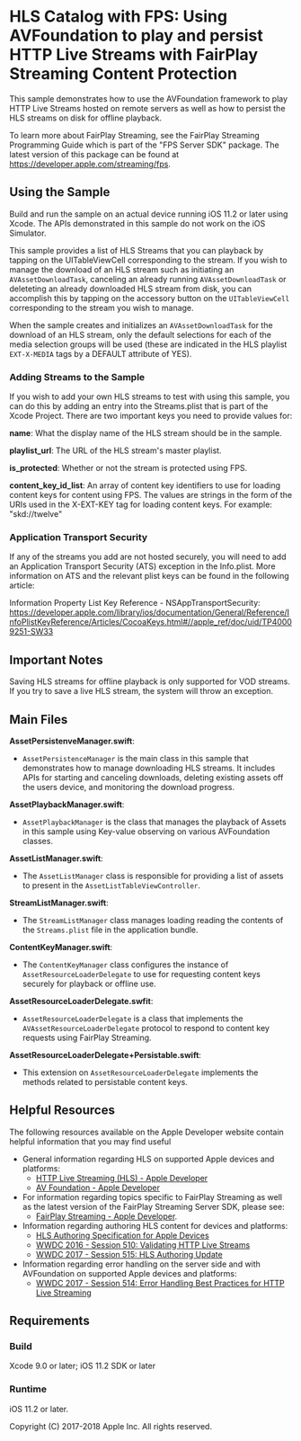 # HLS Catalog with FPS: Using AVFoundation to play and persist HTTP Live Streams with FairPlay Streaming Content Protection

This sample demonstrates how to use the AVFoundation framework to play HTTP Live Streams hosted on remote servers as well as how to persist the HLS streams on disk for offline playback.

To learn more about FairPlay Streaming, see the FairPlay Streaming Programming Guide which is part of the "FPS Server SDK" package.  The latest version of this package can be found at <https://developer.apple.com/streaming/fps>.

## Using the Sample

Build and run the sample on an actual device running iOS 11.2 or later using Xcode.  The APIs demonstrated in this sample do not work on the iOS Simulator.

This sample provides a list of HLS Streams that you can playback by tapping on the UITableViewCell corresponding to the stream.  If you wish to manage the download of an HLS stream such as initiating an `AVAssetDownloadTask`, canceling an already running `AVAssetDownloadTask` or deleteting an already downloaded HLS stream from disk, you can accomplish this by tapping on the accessory button on the `UITableViewCell` corresponding to the stream you wish to manage.

When the sample creates and initializes an `AVAssetDownloadTask` for the download of an HLS stream, only the default selections for each of the media selection groups will be used (these are indicated in the HLS playlist `EXT-X-MEDIA` tags by a DEFAULT attribute of YES).

### Adding Streams to the Sample

If you wish to add your own HLS streams to test with using this sample, you can do this by adding an entry into the Streams.plist that is part of the Xcode Project.  There are two important keys you need to provide values for:

__name__: What the display name of the HLS stream should be in the sample.

__playlist_url__: The URL of the HLS stream's master playlist.

__is_protected__: Whether or not the stream is protected using FPS.

__content\_key\_id\_list__: An array of content key identifiers to use for loading content keys for content using FPS.  The values are strings in the form of the URIs used in the X-EXT-KEY tag for loading content keys.  For example: "skd://twelve"

### Application Transport Security

If any of the streams you add are not hosted securely, you will need to add an Application Transport Security (ATS) exception in the Info.plist.  More information on ATS and the relevant plist keys can be found in the following article:

Information Property List Key Reference - NSAppTransportSecurity: <https://developer.apple.com/library/ios/documentation/General/Reference/InfoPlistKeyReference/Articles/CocoaKeys.html#//apple_ref/doc/uid/TP40009251-SW33>

## Important Notes

Saving HLS streams for offline playback is only supported for VOD streams.  If you try to save a live HLS stream, the system will throw an exception. 

## Main Files

__AssetPersistenveManager.swift__: 

- `AssetPersistenceManager` is the main class in this sample that demonstrates how to manage downloading HLS streams.  It includes APIs for starting and canceling downloads, deleting existing assets off the users device, and monitoring the download progress.

__AssetPlaybackManager.swift__:

- `AssetPlaybackManager` is the class that manages the playback of Assets in this sample using Key-value observing on various AVFoundation classes.

__AssetListManager.swift__:

- The `AssetListManager` class is responsible for providing a list of assets to present in the `AssetListTableViewController`.

__StreamListManager.swift__:

- The `StreamListManager` class manages loading reading the contents of the `Streams.plist` file in the application bundle.

__ContentKeyManager.swift__:

- The `ContentKeyManager` class configures the instance of `AssetResourceLoaderDelegate` to use for requesting content keys securely for playback or offline use.

__AssetResourceLoaderDelegate.swfit__:

- `AssetResourceLoaderDelegate` is a class that implements the `AVAssetResourceLoaderDelegate` protocol to respond to content key requests using FairPlay Streaming.

__AssetResourceLoaderDelegate+Persistable.swift__:

- This extension on `AssetResourceLoaderDelegate` implements the methods related to persistable content keys.

## Helpful Resources

The following resources available on the Apple Developer website contain helpful information that you may find useful

* General information regarding HLS on supported Apple devices and platforms:
    * [HTTP Live Streaming (HLS) - Apple Developer](https://developer.apple.com/streaming/)
    * [AV Foundation - Apple Developer](https://developer.apple.com/av-foundation/)
* For information regarding topics specific to FairPlay Streaming as well as the latest version of the FairPlay Streaming Server SDK, please see:
    * [FairPlay Streaming - Apple Developer](http://developer.apple.com/streaming/fps/).
* Information regarding authoring HLS content for devices and platforms:
    * [HLS Authoring Specification for Apple Devices](https://developer.apple.com/library/content/documentation/General/Reference/HLSAuthoringSpec/index.html#//apple_ref/doc/uid/TP40016596-CH4-SW1)
    * [WWDC 2016 - Session 510: Validating HTTP Live Streams](https://developer.apple.com/videos/play/wwdc2016/510/)
    * [WWDC 2017 - Session 515: HLS Authoring Update](https://developer.apple.com/videos/play/wwdc2017/515/)
* Information regarding error handling on the server side and with AVFoundation on supported Apple devices and platforms:
    * [WWDC 2017 - Session 514: Error Handling Best Practices for HTTP Live Streaming](https://developer.apple.com/videos/play/wwdc2017/514/)

## Requirements

### Build

Xcode 9.0 or later; iOS 11.2 SDK or later

### Runtime

iOS 11.2 or later.

Copyright (C) 2017-2018 Apple Inc. All rights reserved.
